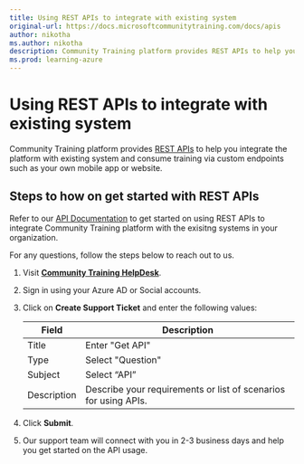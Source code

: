 ```yaml
---
title: Using REST APIs to integrate with existing system
original-url: https://docs.microsoftcommunitytraining.com/docs/apis
author: nikotha
ms.author: nikotha
description: Community Training platform provides REST APIs to help you integrate the platform with existing system and consume training via custom endpoints such as your own mobile app or website.
ms.prod: learning-azure
---
```


# Using REST APIs to integrate with existing system

Community Training platform provides [REST APIs](../../rest-api-management/api-documentation.md) to help you integrate the platform with existing system and consume training via custom endpoints such as your own mobile app or website.

## Steps to how on get started with REST APIs

Refer to our [API Documentation](../../rest-api-management/api-documentation.md) to get started on using REST APIs to integrate Community Training platform with the exisitng systems in your organization.

For any questions, follow the steps below to reach out to us.

1. Visit [**Community Training HelpDesk**](https://go.microsoft.com/fwlink/?linkid=2104630).

2. Sign in using your Azure AD or Social accounts.

3. Click on **Create Support Ticket** and enter the following values:

    |Field |Description|
    |---|---|
    |Title |Enter "Get API"|
    |Type |Select "Question"|
    |Subject |Select “API”|
    |Description |Describe your requirements or list of scenarios for using APIs. |

4. Click **Submit**.

5. Our support team will connect with you in 2-3 business days and help you get started on the API usage.
